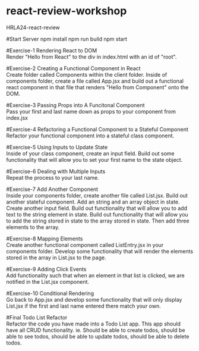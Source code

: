 # react-review-workshop

HRLA24-react-review

#Start Server
npm install
npm run build
npm start

#Exercise-1 Rendering React to DOM<br/>
Render "Hello from React" to the div in index.html with an id of "root".

#Exercise-2 Creating a Functional Component in React<br/>
Create folder called Components within the client folder. Inside of components folder, create a file called App.jsx and build out a functional react component in that file that renders "Hello from Component" onto the DOM.

#Exercise-3 Passing Props into A Funcitonal Component<br/>
Pass your first and last name down as props to your component from index.jsx

#Exercise-4 Refactoring a Functional Component to a Stateful Component<br/>
Refactor your functional component into a stateful class component.

#Exercise-5 Using Inputs to Update State<br/>
Inside of your class component, create an input field. Build out some functionality that will allow you to set your first name to the state object.

#Exercise-6 Dealing with Multiple Inputs<br/>
Repeat the process to your last name.

#Exercise-7 Add Another Component<br/>
Inside your components folder, create another file called List.jsx. Build out another stateful component. Add an string and an array object in state. Create another input field. Build out functionality that will allow you to add text to the string element in state. Build out functionality that will allow you to add the string stored in state to the array stored in state. Then add three elements to the array.

#Exercise-8 Mapping Elements<br/>
Create another functional component called ListEntry.jsx in your components folder. Develop some functionality that will render the elements stored in the array in List.jsx to the page.

#Exercise-9 Adding Click Events<br/>
Add functionality such that when an element in that list is clicked, we are notified in the List.jsx component.

#Exercise-10 Conditional Rendering<br/>
Go back to App.jsx and develop some functionality that will only display List.jsx if the first and last name entered there match your own.

#Final Todo List Refactor<br/>
Refactor the code you have made into a Todo List app. This app should have all CRUD functionality. ie. Should be able to create todos, should be able to see todos, should be able to update todos, should be able to delete todos.
